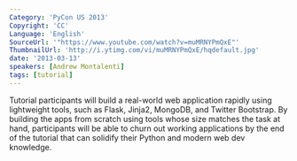 ```yaml
---
Category: 'PyCon US 2013'
Copyright: 'CC'
Language: 'English'
SourceUrl: '"https://www.youtube.com/watch?v=muMRNYPmQxE"'
ThumbnailUrl: 'http://i.ytimg.com/vi/muMRNYPmQxE/hqdefault.jpg'
date: '2013-03-13'
speakers: [Andrew Montalenti]
tags: [tutorial]
---
```

Tutorial participants will build a real-world web application rapidly using lightweight tools, such as Flask, Jinja2, MongoDB, and Twitter Bootstrap. By building the apps from scratch using tools whose size matches the task at hand, participants will be able to churn out working applications by the end of the tutorial that can solidify their Python and modern web dev knowledge.